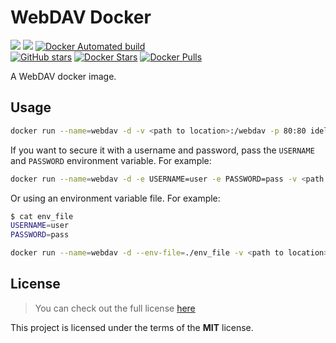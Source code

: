 # WebDAV Docker
[![](https://images.microbadger.com/badges/version/idelsink/webdav.svg)](https://microbadger.com/images/idelsink/webdav)
[![](https://images.microbadger.com/badges/image/idelsink/webdav.svg)](https://microbadger.com/images/idelsink/webdav)
[![Docker Automated build](https://img.shields.io/docker/automated/idelsink/webdav.svg)]()  
[![GitHub stars](https://img.shields.io/github/stars/idelsink/webdav-docker.svg?style=social&label=Star)]()
[![Docker Stars](https://img.shields.io/docker/stars/idelsink/webdav.svg)]()
[![Docker Pulls](https://img.shields.io/docker/pulls/idelsink/webdav.svg)]()

A WebDAV docker image.

## Usage

```sh
docker run --name=webdav -d -v <path to location>:/webdav -p 80:80 idelsink/webdav
```

If you want to secure it with a username and password, pass the `USERNAME` and
`PASSWORD` environment variable.
For example:

```sh
docker run --name=webdav -d -e USERNAME=user -e PASSWORD=pass -v <path to location>:/webdav -p 80:80 idelsink/webdav
```

Or using an environment variable file.
For example:

```sh
$ cat env_file
USERNAME=user
PASSWORD=pass
```

```sh
docker run --name=webdav -d --env-file=./env_file -v <path to location>:/webdav -p 80:80 idelsink/webdav
```

## License

> You can check out the full license [here](./LICENSE)

This project is licensed under the terms of the **MIT** license.
